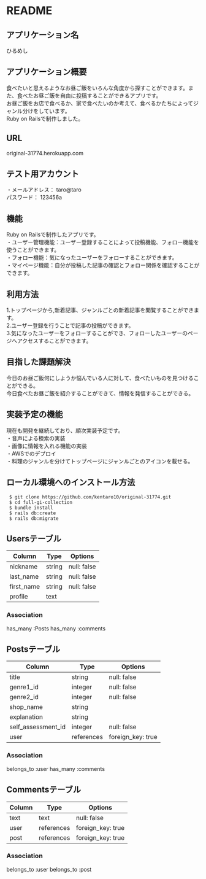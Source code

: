 # README

## アプリケーション名
ひるめし  

## アプリケーション概要
食べたいと思えるようなお昼ご飯をいろんな角度から探すことができます。また、食べたお昼ご飯を自由に投稿することができるアプリです。  
 お昼ご飯をお店で食べるか、家で食べたいのか考えて、食べるかたちによってジャンル分けをしています。  
 Ruby on Railsで制作しました。  

 ## URL
 original-31774.herokuapp.com

 ## テスト用アカウント
 ・メールアドレス： taro@taro  
  パスワード： 123456a  

  ## 機能
Ruby on Railsで制作したアプリです。  
 ・ユーザー管理機能：ユーザー登録することによって投稿機能、フォロー機能を使うことができます。  
 ・フォロー機能：気になったユーザーをフォローすることができます。  
 ・マイページ機能：自分が投稿した記事の確認とフォロー関係を確認することができます。  
  

 ## 利用方法
 1.トップページから,新着記事、ジャンルごとの新着記事を閲覧することができます。  
 2.ユーザー登録を行うことで記事の投稿ができます。  
 3.気になったユーザーをフォローすることができ、フォローしたユーザーのページへアクセスすることができます。  

 ## 目指した課題解決
  今日のお昼ご飯何にしようか悩んでいる人に対して、食べたいものを見つけることができる。  
  今日食べたお昼ご飯を紹介することができて、情報を発信することができる。

 ## 実装予定の機能
  現在も開発を継続しており、順次実装予定です。  
 ・音声による検索の実装  
 ・画像に情報を入れる機能の実装  
 ・AWSでのデプロイ  
 ・料理のジャンルを分けてトップページにジャンルごとのアイコンを載せる。

 ## ローカル環境へのインストール方法
```
 $ git clone https://github.com/kentaro10/original-31774.git
 $ cd full-gi-collection
 $ bundle install
 $ rails db:create
 $ rails db:migrate
 ```




## Usersテーブル
| Column     | Type   | Options     | 
| ---------- | ------ | ----------- | 
| nickname   | string | null: false | 
| last_name  | string | null: false | 
| first_name | string | null: false | 
| profile    | text   |             | 
### Association
has_many :Posts
has_many :comments

## Postsテーブル

| Column             | Type       | Options           | 
| ------------------ | ---------- | ----------------- | 
| title              | string     | null: false       | 
| genre1_id          | integer    | null: false       | 
| genre2_id          | integer    | null: false       | 
| shop_name          | string     |                   | 
| explanation        | string     |                   | 
| self_assessment_id | integer    | null: false       | 
| user               | references | foreign_key: true | 

### Association
belongs_to :user
has_many :comments
## Commentsテーブル

| Column | Type       | Options           | 
| ------ | ---------- | ----------------- | 
| text   | text       | null: false       | 
| user   | references | foreign_key: true | 
| post   | references | foreign_key: true | 

### Association
belongs_to :user
belongs_to :post